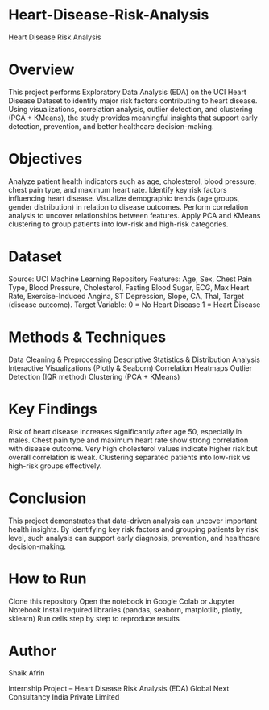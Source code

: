 # Heart-Disease-Risk-Analysis
Heart Disease Risk Analysis
# Overview
This project performs Exploratory Data Analysis (EDA) on the UCI Heart Disease Dataset to identify major risk factors contributing to heart disease. Using visualizations, correlation analysis, outlier detection, and clustering (PCA + KMeans), the study provides meaningful insights that support early detection, prevention, and better healthcare decision-making.

# Objectives

Analyze patient health indicators such as age, cholesterol, blood pressure, chest pain type, and maximum heart rate.
Identify key risk factors influencing heart disease.
Visualize demographic trends (age groups, gender distribution) in relation to disease outcomes.
Perform correlation analysis to uncover relationships between features.
Apply PCA and KMeans clustering to group patients into low-risk and high-risk categories.

# Dataset

Source: UCI Machine Learning Repository
Features: Age, Sex, Chest Pain Type, Blood Pressure, Cholesterol, Fasting Blood Sugar, ECG, Max Heart Rate, Exercise-Induced Angina, ST Depression, Slope, CA, Thal, Target (disease outcome).
Target Variable:
0 = No Heart Disease
1 = Heart Disease

# Methods & Techniques

Data Cleaning & Preprocessing
Descriptive Statistics & Distribution Analysis
Interactive Visualizations (Plotly & Seaborn)
Correlation Heatmaps
Outlier Detection (IQR method)
Clustering (PCA + KMeans)

# Key Findings

Risk of heart disease increases significantly after age 50, especially in males.
Chest pain type and maximum heart rate show strong correlation with disease outcome.
Very high cholesterol values indicate higher risk but overall correlation is weak.
Clustering separated patients into low-risk vs high-risk groups effectively.

# Conclusion

This project demonstrates that data-driven analysis can uncover important health insights. By identifying key risk factors and grouping patients by risk level, such analysis can support early diagnosis, prevention, and healthcare decision-making.

# How to Run
Clone this repository
Open the notebook in Google Colab or Jupyter Notebook
Install required libraries (pandas, seaborn, matplotlib, plotly, sklearn)
Run cells step by step to reproduce results

# Author
Shaik Afrin

Internship Project – Heart Disease Risk Analysis (EDA)
Global Next Consultancy India Private Limited
